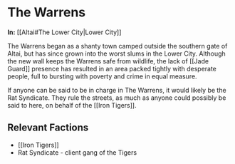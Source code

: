# The Warrens

**In:** [[Altai#The Lower City|Lower City]]

The Warrens began as a shanty town camped outside the southern gate of Altai, but has since grown into the worst slums in the Lower City. Although the new wall keeps the Warrens safe from wildlife, the lack of [[Jade Guard]] presence has resulted in an area packed tightly with desperate people, full to bursting with poverty and crime in equal measure.

If anyone can be said to be in charge in The Warrens, it would likely be the Rat Syndicate. They rule the streets, as much as anyone could possibly be said to here, on behalf of the [[Iron Tigers]].
## Relevant Factions

- [[Iron Tigers]]
- Rat Syndicate - client gang of the Tigers